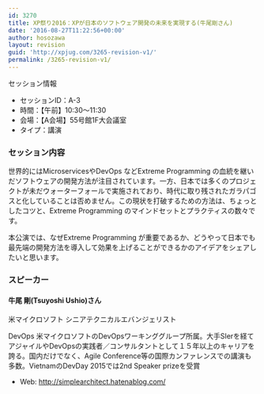 ```yaml
---
id: 3270
title: XP祭り2016：XPが日本のソフトウェア開発の未来を実現する(牛尾剛さん)
date: '2016-08-27T11:22:56+00:00'
author: hosozawa
layout: revision
guid: 'http://xpjug.com/3265-revision-v1/'
permalink: /3265-revision-v1/
---
```


セッション情報

- セッションID：A-3
- 時間：【午前】10:30～11:30
- 会場：【A会場】55号館1F大会議室
- タイプ：講演

### セッション内容

世界的にはMicroservicesやDevOps などExtreme Programming の血統を継いだソフトウェアの開発方法が注目されています。<wbr></wbr>一方、<wbr></wbr>日本では多くのプロジェクトが未だウォーターフォールで実施され<wbr></wbr>ており、<wbr></wbr>時代に取り残されたガラパゴスと化していることは否めません。<wbr></wbr>この現状を打破するための方法は、ちょっとしたコツと、<wbr></wbr>Extreme Programming のマインドセットとプラクティスの数々です。

本公演では、<wbr></wbr>なぜExtreme Programming が重要であるか、<wbr></wbr>どうやって日本でも最先端の開発方法を導入して効果を上げること<wbr></wbr>ができるかのアイデアをシェアしたいと思います。

### スピーカー

#### 牛尾 剛(Tsuyoshi Ushio)さん

米マイクロソフト シニアテクニカルエバンジェリスト

DevOps 米マイクロソフトのDevOpsワーキンググループ所属。<wbr></wbr>大手SIerを経てアジャイルやDevOpsの実践者／<wbr></wbr>コンサルタントとして１５年以上のキャリアを誇る。<wbr></wbr>国内だけでなく、Agile Conference等の国際カンファレンスでの講演も多数。<wbr></wbr>VietnamのDevDay 2015では2nd Speaker prizeを受賞

- Web: http://simplearchitect.hatenablog.com/